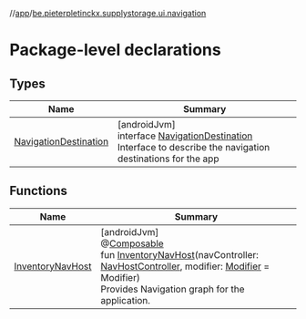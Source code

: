 //[app](../../index.md)/[be.pieterpletinckx.supplystorage.ui.navigation](index.md)

# Package-level declarations

## Types

| Name | Summary |
|---|---|
| [NavigationDestination](-navigation-destination/index.md) | [androidJvm]<br>interface [NavigationDestination](-navigation-destination/index.md)<br>Interface to describe the navigation destinations for the app |

## Functions

| Name | Summary |
|---|---|
| [InventoryNavHost](-inventory-nav-host.md) | [androidJvm]<br>@[Composable](https://developer.android.com/reference/kotlin/androidx/compose/runtime/Composable.html)<br>fun [InventoryNavHost](-inventory-nav-host.md)(navController: [NavHostController](https://developer.android.com/reference/kotlin/androidx/navigation/NavHostController.html), modifier: [Modifier](https://developer.android.com/reference/kotlin/androidx/compose/ui/Modifier.html) = Modifier)<br>Provides Navigation graph for the application. |
